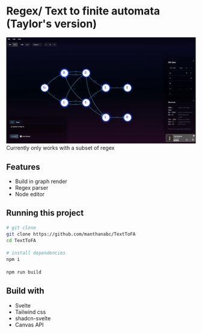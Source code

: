 # Regex/ Text to finite automata (Taylor's version)

![alt text](https://github.com/manthanabc/TextToFA/blob/main/images/Sample1.png)
Currently only works with a subset of regex

## Features
- Build in graph render
- Regex parser
- Node editor

## Running this project

```bash
# git clone
git clone https://github.com/manthanabc/TextToFA
cd TextToFA

# install dependencies
npm i

npm run build
```

## Build with
-  Svelte
-  Tailwind css
-  shadcn-svelte
-  Canvas API

